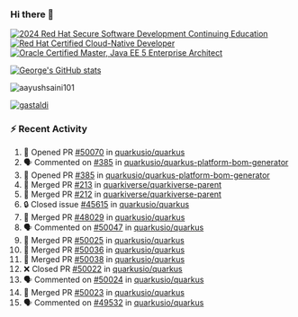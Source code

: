### Hi there 👋

<!--START_SECTION:badges-->
[![2024 Red Hat Secure Software Development Continuing Education](https://images.credly.com/size/110x110/images/36a76b78-c5bf-45cf-ac2c-48c3825260c7/blob)](http://www.credly.com/badges/c86e9a17-d2c3-4554-b890-7d0521710eb6 "2024 Red Hat Secure Software Development Continuing Education")
[![Red Hat Certified Cloud-Native Developer](https://images.credly.com/size/110x110/images/12ef4e4e-3d8d-4caf-9ab1-858c5bcb9619/image.png)](http://www.credly.com/badges/b6402e31-0894-48e6-b488-e2e551dcc809 "Red Hat Certified Cloud-Native Developer")
[![Oracle Certified Master, Java EE 5 Enterprise Architect](https://images.credly.com/size/110x110/images/1fa3549c-674c-4779-b3d6-d7d64eac2c23/Oracle-Certification-badge_OC-Master.png)](http://www.credly.com/badges/2565574e-b81d-410e-ab7d-24666ddcbe00 "Oracle Certified Master, Java EE 5 Enterprise Architect")
<!--END_SECTION:badges-->

[![George's GitHub stats](https://github-readme-stats.vercel.app/api?username=gastaldi&show=reviews,prs_merged&hide=contribs,prs&theme=transparent&show_icons=true)](https://github.com/anuraghazra/github-readme-stats)

<p align="left"> <img src="https://komarev.com/ghpvc/?username=gastaldi&label=Profile%20views&color=0e75b6&style=for-the-badge" alt="aayushsaini101" /> </p>

<p align="left"> <a href="https://github.com/ryo-ma/github-profile-trophy"><img src="https://github-profile-trophy.vercel.app/?username=gastaldi" alt="gastaldi" /></a> </p>

### :zap: Recent Activity

<!--START_SECTION:activity-->
1. 💪 Opened PR [#50070](https://github.com/quarkusio/quarkus/pull/50070) in [quarkusio/quarkus](https://github.com/quarkusio/quarkus)
2. 🗣 Commented on [#385](https://github.com/quarkusio/quarkus-platform-bom-generator/pull/385#issuecomment-3294455465) in [quarkusio/quarkus-platform-bom-generator](https://github.com/quarkusio/quarkus-platform-bom-generator)
3. 💪 Opened PR [#385](https://github.com/quarkusio/quarkus-platform-bom-generator/pull/385) in [quarkusio/quarkus-platform-bom-generator](https://github.com/quarkusio/quarkus-platform-bom-generator)
4. 🎉 Merged PR [#213](https://github.com/quarkiverse/quarkiverse-parent/pull/213) in [quarkiverse/quarkiverse-parent](https://github.com/quarkiverse/quarkiverse-parent)
5. 🎉 Merged PR [#212](https://github.com/quarkiverse/quarkiverse-parent/pull/212) in [quarkiverse/quarkiverse-parent](https://github.com/quarkiverse/quarkiverse-parent)
6. 🔒 Closed issue [#45615](https://github.com/quarkusio/quarkus/issues/45615) in [quarkusio/quarkus](https://github.com/quarkusio/quarkus)
7. 🎉 Merged PR [#48029](https://github.com/quarkusio/quarkus/pull/48029) in [quarkusio/quarkus](https://github.com/quarkusio/quarkus)
8. 🗣 Commented on [#50047](https://github.com/quarkusio/quarkus/pull/50047#issuecomment-3289539188) in [quarkusio/quarkus](https://github.com/quarkusio/quarkus)
9. 🎉 Merged PR [#50025](https://github.com/quarkusio/quarkus/pull/50025) in [quarkusio/quarkus](https://github.com/quarkusio/quarkus)
10. 🎉 Merged PR [#50036](https://github.com/quarkusio/quarkus/pull/50036) in [quarkusio/quarkus](https://github.com/quarkusio/quarkus)
11. 🎉 Merged PR [#50038](https://github.com/quarkusio/quarkus/pull/50038) in [quarkusio/quarkus](https://github.com/quarkusio/quarkus)
12. ❌ Closed PR [#50022](https://github.com/quarkusio/quarkus/pull/50022) in [quarkusio/quarkus](https://github.com/quarkusio/quarkus)
13. 🗣 Commented on [#50024](https://github.com/quarkusio/quarkus/pull/50024#issuecomment-3286508474) in [quarkusio/quarkus](https://github.com/quarkusio/quarkus)
14. 🎉 Merged PR [#50023](https://github.com/quarkusio/quarkus/pull/50023) in [quarkusio/quarkus](https://github.com/quarkusio/quarkus)
15. 🗣 Commented on [#49532](https://github.com/quarkusio/quarkus/issues/49532#issuecomment-3285727592) in [quarkusio/quarkus](https://github.com/quarkusio/quarkus)
<!--END_SECTION:activity-->
